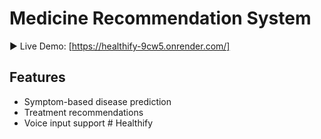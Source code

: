 # Medicine Recommendation System
▶️ Live Demo: [https://healthify-9cw5.onrender.com/]

## Features
- Symptom-based disease prediction
- Treatment recommendations
- Voice input support
#   H e a l t h i f y  
 